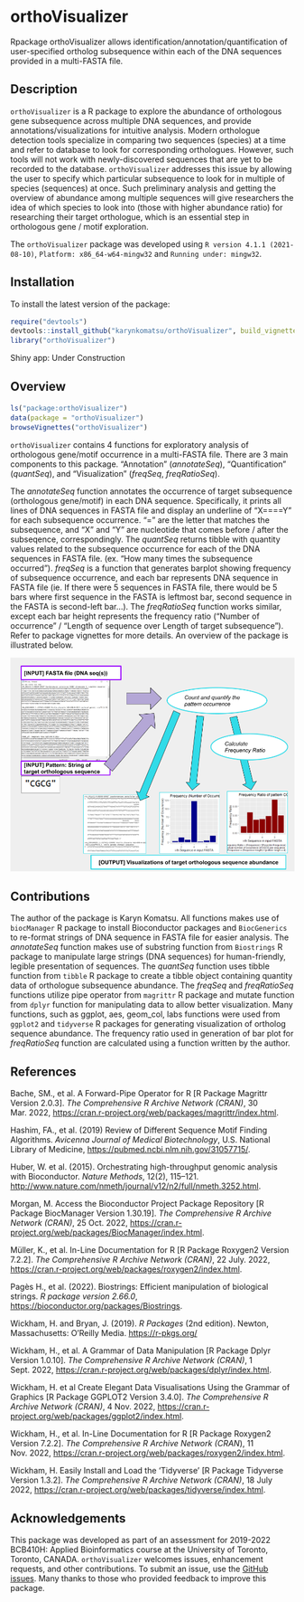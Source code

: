 
<!-- README.md is generated from README.Rmd. Please edit that file -->

# orthoVisualizer

Rpackage orthoVisualizer allows identification/annotation/quantification
of user-specified ortholog subsequence within each of the DNA sequences
provided in a multi-FASTA file.

## Description

`orthoVisualizer` is a R package to explore the abundance of orthologous
gene subsequence across multiple DNA sequences, and provide
annotations/visualizations for intuitive analysis. Modern orthologue
detection tools specialize in comparing two sequences (species) at a
time and refer to database to look for corresponding orthologues.
However, such tools will not work with newly-discovered sequences that
are yet to be recorded to the database. `orthoVisualizer` addresses this
issue by allowing the user to specify which particular subsequence to
look for in multiple of species (sequences) at once. Such preliminary
analysis and getting the overview of abundance among multiple sequences
will give researchers the idea of which species to look into (those with
higher abundance ratio) for researching their target orthologue, which
is an essential step in orthologous gene / motif exploration.

The `orthoVisualizer` package was developed using
`R version 4.1.1 (2021-08-10)`, `Platform: x86_64-w64-mingw32` and
`Running under: mingw32`.

## Installation

To install the latest version of the package:

``` r
require("devtools")
devtools::install_github("karynkomatsu/orthoVisualizer", build_vignettes = TRUE)
library("orthoVisualizer")
```

Shiny app: Under Construction

## Overview

``` r
ls("package:orthoVisualizer")
data(package = "orthoVisualizer") 
browseVignettes("orthoVisualizer")
```

`orthoVisualizer` contains 4 functions for exploratory analysis of
orthologous gene/motif occurrence in a multi-FASTA file. There are 3
main components to this package. “Annotation” (*annotateSeq*),
“Quantification” (*quantSeq*), and “Visualization” (*freqSeq*,
*freqRatioSeq*).

The *annotateSeq* function annotates the occurrence of target
subsequence (orthologous gene/motif) in each DNA sequence. Specifically,
it prints all lines of DNA sequences in FASTA file and display an
underline of “X====Y” for each subsequence occurrence. “=” are the
letter that matches the subsequence, and “X” and “Y” are nucleotide that
comes before / after the subseqence, correspondingly. The *quantSeq*
returns tibble with quantity values related to the subsequence
occurrence for each of the DNA sequences in FASTA file. (ex. “How many
times the subsequence occurred”). *freqSeq* is a function that generates
barplot showing frequency of subsequence occurrence, and each bar
represents DNA sequence in FASTA file (ie. If there were 5 sequences in
FASTA file, there would be 5 bars where first sequence in the FASTA is
leftmost bar, second sequence in the FASTA is second-left bar…). The
*freqRatioSeq* function works similar, except each bar height represents
the frequency ratio (“Number of occurrence” / “Length of sequence over
Length of target subsequence”). Refer to package vignettes for more
details. An overview of the package is illustrated below.

![](./inst/extdata/KOMATSU_K_A4.png)

## Contributions

The author of the package is Karyn Komatsu. All functions makes use of
`biocManager` R package to install Bioconductor packages and
`BiocGenerics` to re-format strings of DNA sequence in FASTA file for
easier analysis. The *annotateSeq* function makes use of substring
function from `Biostrings` R package to manipulate large strings (DNA
sequences) for human-friendly, legible presentation of sequences. The
*quantSeq* function uses tibble function from `tibble` R package to
create a tibble object containing quantity data of orthologue
subsequence abundance. The *freqSeq* and *freqRatioSeq* functions
utilize pipe operator from `magrittr` R package and mutate function from
`dplyr` function for manipulating data to allow better visualization.
Many functions, such as ggplot, aes, geom\_col, labs functions were used
from `ggplot2` and `tidyverse` R packages for generating visualization
of ortholog sequence abundance. The frequency ratio used in generation
of bar plot for *freqRatioSeq* function are calculated using a function
written by the author.

## References

Bache, SM., et al. A Forward-Pipe Operator for R \[R Package Magrittr
Version 2.0.3\]. *The Comprehensive R Archive Network (CRAN)*, 30
Mar. 2022,
<https://cran.r-project.org/web/packages/magrittr/index.html>.

Hashim, FA., et al. (2019) Review of Different Sequence Motif Finding
Algorithms. *Avicenna Journal of Medical Biotechnology*, U.S. National
Library of Medicine, <https://pubmed.ncbi.nlm.nih.gov/31057715/>.

Huber, W. et al. (2015). Orchestrating high-throughput genomic analysis
with Bioconductor. *Nature Methods*, 12(2), 115–121.
<http://www.nature.com/nmeth/journal/v12/n2/full/nmeth.3252.html>.

Morgan, M. Access the Bioconductor Project Package Repository \[R
Package BiocManager Version 1.30.19\]. *The Comprehensive R Archive
Network (CRAN)*, 25 Oct. 2022,
<https://cran.r-project.org/web/packages/BiocManager/index.html>.

Müller, K., et al. In-Line Documentation for R \[R Package Roxygen2
Version 7.2.2\]. *The Comprehensive R Archive Network (CRAN)*, 22 July.
2022, <https://cran.r-project.org/web/packages/roxygen2/index.html>.

Pagès H., et al. (2022). Biostrings: Efficient manipulation of
biological strings. *R package version 2.66.0*,
<https://bioconductor.org/packages/Biostrings>.

Wickham, H. and Bryan, J. (2019). *R Packages* (2nd edition). Newton,
Massachusetts: O’Reilly Media. <https://r-pkgs.org/>

Wickham, H., et al. A Grammar of Data Manipulation \[R Package Dplyr
Version 1.0.10\]. *The Comprehensive R Archive Network (CRAN)*, 1
Sept. 2022, <https://cran.r-project.org/web/packages/dplyr/index.html>.

Wickham, H. et al Create Elegant Data Visualisations Using the Grammar
of Graphics \[R Package GGPLOT2 Version 3.4.0\]. *The Comprehensive R
Archive Network (CRAN)*, 4 Nov. 2022,
<https://cran.r-project.org/web/packages/ggplot2/index.html>.

Wickham, H., et al. In-Line Documentation for R \[R Package Roxygen2
Version 7.2.2\]. *The Comprehensive R Archive Network (CRAN*), 11
Nov. 2022,
<https://cran.r-project.org/web/packages/roxygen2/index.html>.

Wickham, H. Easily Install and Load the ‘Tidyverse’ \[R Package
Tidyverse Version 1.3.2\]. *The Comprehensive R Archive Network (CRAN)*,
18 July 2022,
<https://cran.r-project.org/web/packages/tidyverse/index.html>.

## Acknowledgements

This package was developed as part of an assessment for 2019-2022
BCB410H: Applied Bioinformatics course at the University of Toronto,
Toronto, CANADA. `orthoVisualizer` welcomes issues, enhancement
requests, and other contributions. To submit an issue, use the [GitHub
issues](https://github.com/karynkomatsu/orthoVisualizer/issues). Many
thanks to those who provided feedback to improve this package.
